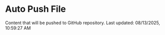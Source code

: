 # Auto Push File

Content that will be pushed to GitHub repository.
Last updated: 08/13/2025, 10:59:27 AM